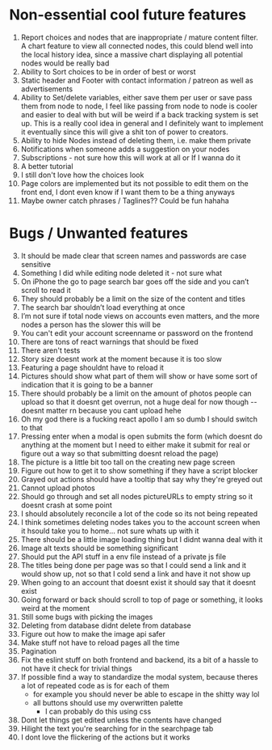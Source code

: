# Non-essential cool future features

1. Report choices and nodes that are inappropriate / mature content filter. A chart feature to view all connected nodes, this could blend well into the local history idea, since a massive chart displaying all potential nodes would be really bad
2. Ability to Sort choices to be in order of best or worst
3. Static header and Footer with contact information / patreon as well as advertisements
4. Ability to Set/delete variables, either save them per user or save pass them from node to node, I feel like passing from node to node is cooler and easier to deal with but will be weird if a back tracking system is set up. This is a really cool idea in general and I definitely want to implement it eventually since this will give a shit ton of power to creators.
5. Ability to hide Nodes instead of deleting them, i.e. make them private
6. Notifications when someone adds a suggestion on your nodes
7. Subscriptions - not sure how this will work at all or If I wanna do it
8. A better tutorial
9. I still don't love how the choices look
10. Page colors are implemented but its not possible to edit them on the front end, I dont even know if I want them to be a thing anyways
11. Maybe owner catch phrases / Taglines?? Could be fun hahaha

# Bugs / Unwanted features

3. It should be made clear that screen names and passwords are case sensitive
4. Something I did while editing node deleted it - not sure what
5. On iPhone the go to page search bar goes off the side and you can’t scroll to read it
6. They should probably be a limit on the size of the content and titles
7. The search bar shouldn’t load everything at once
8. I’m not sure if total node views on accounts even matters, and the more nodes a person has the slower this will be
9. You can't edit your account screenname or password on the frontend
10. There are tons of react warnings that should be fixed
11. There aren't tests
12. Story size doesnt work at the moment because it is too slow
13. Featuring a page shouldnt have to reload it
14. Pictures should show what part of them will show or have some sort of indication that it is going to be a banner
15. There should probably be a limit on the amount of photos people can upload so that it doesnt get overrun, not a huge deal for now though -- doesnt matter rn because you cant upload hehe
16. Oh my god there is a fucking react apollo I am so dumb I should switch to that
17. Pressing enter when a modal is open submits the form (which doesnt do anything at the moment but I need to either make it submit for real or figure out a way so that submitting doesnt reload the page)
18. The picture is a little bit too tall on the creating new page screen
19. Figure out how to get it to show something if they have a script blocker
20. Grayed out actions should have a tooltip that say why they're greyed out
21. Cannot upload photos
22. Should go through and set all nodes pictureURLs to empty string so it doesnt crash at some point
23. I should absolutely reconcile a lot of the code so its not being repeated
24. I think sometimes deleting nodes takes you to the account screen when it hsould take you to home... not sure whats up with it
25. There should be a little image loading thing but I didnt wanna deal with it
26. Image alt texts should be something significant
27. Should put the API stuff in a env file instead of a private js file
28. The titles being done per page was so that I could send a link and it would show up, not so that I cold send a link and have it not show up
29. When going to an account that doesnt exist it should say that it doesnt exist
30. Going forward or back should scroll to top of page or something, it looks weird at the moment
31. Still some bugs with picking the images
32. Deleting from database didnt delete from database
33. Figure out how to make the image api safer
34. Make stuff not have to reload pages all the time
35. Pagination
36. Fix the eslint stuff on both frontend and backend, its a bit of a hassle to not have it check for trivial things
37. If possible find a way to standardize the modal system, because theres a lot of repeated code as is for each of them
    - for example you should never be able to escape in the shitty way lol
    - all buttons should use my overwritten palette
      - I can probably do this using css
38. Dont let things get edited unless the contents have changed
39. Hilight the text you're searching for in the searchpage tab
40. I dont love the flickering of the actions but it works
